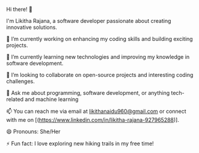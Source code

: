 Hi there! 👋

I'm Likitha Rajana, a software developer passionate about creating innovative solutions.

🔭 I’m currently working on enhancing my coding skills and building exciting projects.

🌱 I’m currently learning new technologies and improving my knowledge in software development.

👯 I’m looking to collaborate on open-source projects and interesting coding challenges.

💬 Ask me about programming, software development, or anything tech-related and machine learning 

📫 You can reach me via email at [likithanaidu960@gmail.com](mailto:your-email@example.com) or connect with me on [(https://www.linkedin.com/in/likitha-rajana-927965288)].

😄 Pronouns: She/Her

⚡ Fun fact: I love exploring new hiking trails in my free time!
